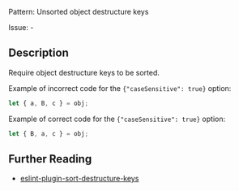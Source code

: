 Pattern: Unsorted object destructure keys

Issue: -

## Description

Require object destructure keys to be sorted.

Example of incorrect code for the `{"caseSensitive": true}` option:

```js
let { a, B, c } = obj;
```

Example of correct code for the `{"caseSensitive": true}` option:

```js
let { B, a, c } = obj;
```

## Further Reading

* [ eslint-plugin-sort-destructure-keys](https://github.com/mthadley/eslint-plugin-sort-destructure-keys)